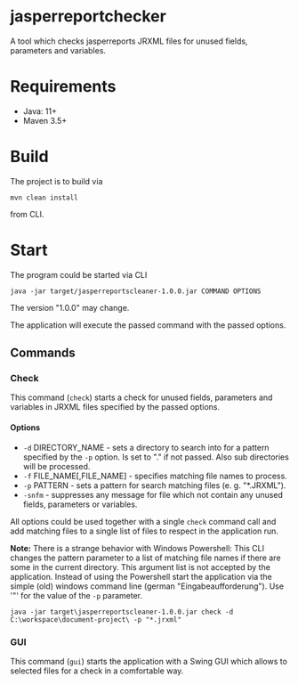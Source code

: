 # jasperreportchecker

A tool which checks jasperreports JRXML files for unused fields, parameters and variables.


# Requirements

* Java: 11+
* Maven 3.5+


# Build

The project is to build via 

```mvn clean install```

from CLI.


# Start

The program could be started via CLI

```java -jar target/jasperreportscleaner-1.0.0.jar COMMAND OPTIONS```

The version "1.0.0" may change.

The application will execute the passed command with the passed options.

## Commands

### Check

This command (```check```) starts a check for unused fields, parameters and variables in JRXML files
specified by the passed options.

#### Options

* ```-d``` DIRECTORY_NAME - sets a directory to search into for a pattern specified by the ```-p``` option. Is set to "." if not passed. Also sub directories will be processed.
* ```-f``` FILE_NAME[,FILE_NAME] - specifies matching file names to process.
* ```-p``` PATTERN - sets a pattern for search matching files (e. g. "*.JRXML").
* ```-snfm``` - suppresses any message for file which not contain any unused fields, parameters or variables.

All options could be used together with a single ```check``` command call and add matching files to a
single list of files to respect in the application run.

**Note:** There is a strange behavior with Windows Powershell: This CLI changes the pattern parameter to a list of 
matching file names if there are some in the current directory. This argument list is not accepted by the application.
Instead of using the Powershell start the application via the simple (old) windows command line (german
"Eingabeaufforderung"). Use '"' for the value of the ``-p`` parameter.

```
java -jar target\jasperreportscleaner-1.0.0.jar check -d C:\workspace\document-project\ -p "*.jrxml"
```

### GUI

This command (```gui```) starts the application with a Swing GUI which allows to selected files for a check in a
comfortable way.